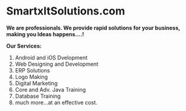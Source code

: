 # SmartxItSolutions.com

**We are professionals. We provide rapid solutions for your business, making you Ideas happens....!**

**Our Services:**
1. Android and iOS Dvelopment
2. Web Designing and Development
3. ERP Solutions
4. Logo Making
5. Digital Marketing
6. Core and Adv. Java Training
7. Database Training
8. much more...at an effective cost.



